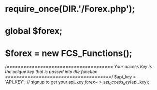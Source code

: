 
# require_once(__DIR__.'/Forex.php');


# global $forex;
# $forex = new FCS_Functions();

/*======================================
Your access Key is the unique key that is passed into the function
======================================*/
$api_key = 'API_KEY'; // signup to get your api_key 
$forex->set_access_key($api_key);
